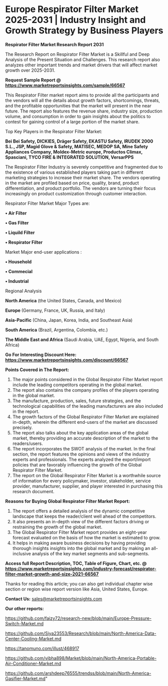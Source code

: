 # Europe Respirator Filter Market 2025-2031 | Industry Insight and Growth Strategy by Business Players

<strong>Respirator Filter Market Research Report 2031</strong>

The Research Report on Respirator Filter Market is a Skillful and Deep Analysis of the Present Situation and Challenges. This research report also analyzes other important trends and market drivers that will affect market growth over 2025-2031.

<strong>Request Sample Report @ <a href=https://www.marketreportsinsights.com/sample/66567>https://www.marketreportsinsights.com/sample/66567</a></strong>

This Respirator Filter market report aims to provide all the participants and the vendors will all the details about growth factors, shortcomings, threats, and the profitable opportunities that the market will present in the near future. The report also features the revenue share, industry size, production volume, and consumption in order to gain insights about the politics to contest for gaining control of a large portion of the market share.

Top Key Players in the Respirator Filter Market:

<strong>Bei Bei Safety, DICKIES, Dräger Safety, EKASTU Safety, IRUDEK 2000 S.L., JSP, Magid Glove & Safety, MATISEC, MEDOP SA, Mine Safety Appliances Company, Moldex-Metric europe, Productos Climax, Spasciani, TYCO FIRE & INTEGRATED SOLUTION, VersarPPS</strong>

The Respirator Filter Industry is severely competitive and fragmented due to the existence of various established players taking part in different marketing strategies to increase their market share. The vendors operating in the market are profiled based on price, quality, brand, product differentiation, and product portfolio. The vendors are turning their focus increasingly on product customization through customer interaction.

Respirator Filter Market Major Types are:

<strong>• Air Filter

• Gas Filter

• Liquild Filter

• Respirator Filter</strong>

Market Major end-user applications :

<strong>• Household

• Commecial

• Industrial</strong>

Regional Analysis

</u><strong><b>North America</b></strong> (the United States, Canada, and Mexico)

<strong><b>Europe </b></strong>(Germany, France, UK, Russia, and Italy)

<strong><b>Asia-Pacific</b></strong> (China, Japan, Korea, India, and Southeast Asia)

<strong><b>South America</b></strong> (Brazil, Argentina, Colombia, etc.)

<strong><b>The Middle East and Africa</b></strong> (Saudi Arabia, UAE, Egypt, Nigeria, and South Africa)

<strong>Go For Interesting Discount Here: <a href=https://www.marketreportsinsights.com/discount/66567>https://www.marketreportsinsights.com/discount/66567</a></strong>

<strong>Points Covered in The Report:</strong>
<ol>
  <li>The major points considered in the Global Respirator Filter Market report include the leading competitors operating in the global market.</li>
  <li>The report also contains the company profiles of the players operating in the global market.</li>
  <li>The manufacture, production, sales, future strategies, and the technological capabilities of the leading manufacturers are also included in the report.</li>
  <li>The growth factors of the Global Respirator Filter Market are explained in-depth, wherein the different end-users of the market are discussed precisely.</li>
  <li>The report also talks about the key application areas of the global market, thereby providing an accurate description of the market to the readers/users.</li>
  <li>The report incorporates the SWOT analysis of the market. In the final section, the report features the opinions and views of the industry experts and professionals. The experts analyzed the export/import policies that are favorably influencing the growth of the Global Respirator Filter Market.</li>
  <li>The report on the Global Respirator Filter Market is a worthwhile source of information for every policymaker, investor, stakeholder, service provider, manufacturer, supplier, and player interested in purchasing this research document.</li>
</ol>
<strong>Reasons for Buying Global Respirator Filter Market Report:</strong>

<ol>
  <li>The report offers a detailed analysis of the dynamic competitive landscape that keeps the reader/client well ahead of the competitors.</li>
  <li>It also presents an in-depth view of the different factors driving or restraining the growth of the global market.</li>
  <li>The Global Respirator Filter Market report provides an eight-year forecast evaluated on the basis of how the market is estimated to grow.</li>
  <li>It helps in making aware business decisions by having providing thorough insights insights into the global market and by making an all-inclusive analysis of the key market segments and sub-segments.</li>
</ol>
<strong>Access full Report Description, TOC, Table of Figure, Chart, etc. @ <a href=https://www.marketreportsinsights.com/industry-forecast/respirator-filter-market-growth-and-size-2021-66567>https://www.marketreportsinsights.com/industry-forecast/respirator-filter-market-growth-and-size-2021-66567</a></strong>


Thanks for reading this article; you can also get individual chapter wise section or region wise report version like Asia, United States, Europe.

<strong>Contact Us:</strong>
sales@marketreportsinsights.com

<strong>Our other reports:</strong>

<a href=https://github.com/faizy72/research-new/blob/main/Europe-Pressure-Switch-Market.md>https://github.com/faizy72/research-new/blob/main/Europe-Pressure-Switch-Market.md</a>

<a href=https://github.com/Siya23553/Research/blob/main/North-America-Data-Center-Cooling-Market.md>https://github.com/Siya23553/Research/blob/main/North-America-Data-Center-Cooling-Market.md</a>

<a href=https://tanomuno.com/illust/468917>https://tanomuno.com/illust/468917</a>

<a href=https://github.com/vibha898/Market/blob/main/North-America-Portable-Air-Conditioner-Market.md>https://github.com/vibha898/Market/blob/main/North-America-Portable-Air-Conditioner-Market.md</a>

<a href=https://github.com/arshdeep76555/trendss/blob/main/North-America-Gasifier-Market.md>https://github.com/arshdeep76555/trendss/blob/main/North-America-Gasifier-Market.md</a>"
